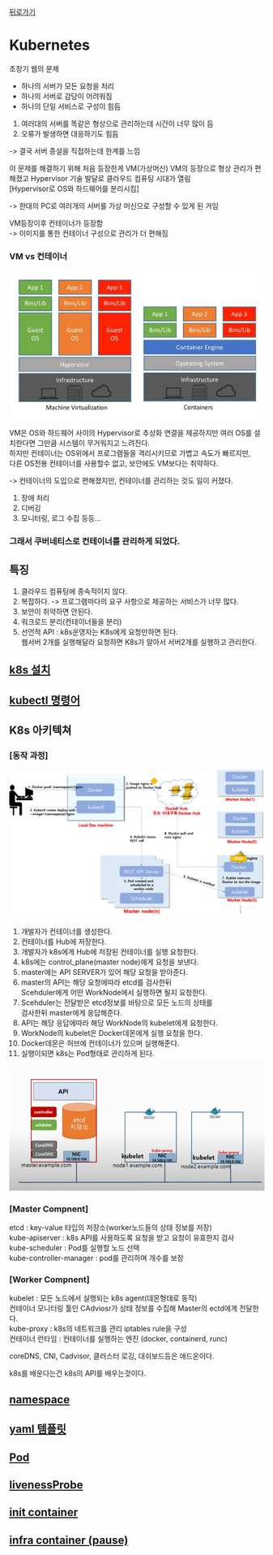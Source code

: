 [뒤로가기](../../README.md)<br>

# Kubernetes

초창기 웹의 문제

- 하나의 서버가 모든 요청을 처리
- 하나의 서버로 감당이 어려워짐
- 하나의 단일 서비스로 구성이 힘듬

1. 여러대의 서버를 똑같은 형상으로 관리하는데 시간이 너무 많이 듬<br>
2. 오류가 발생하면 대응하기도 힘듬<br>

-> 결국 서버 증설을 직접하는데 한계를 느낌

이 문제를 해결하기 위해 처음 등장한게 VM(가상머신)
VM의 등장으로 형상 관리가 편해졌고 Hypervisor 기술 발달로 클라우드 컴퓨팅 시대가 열림<br>
[Hypervisor로 OS와 하드웨어를 분리시킴]<br>

-> 한대의 PC로 여러개의 서버를 가상 머신으로 구성할 수 있게 된 거임<br>

VM등장이후 컨테이너가 등장함<br>
-> 이미지를 통한 컨테이너 구성으로 관리가 더 편해짐<br>

### VM vs 컨테이너

![img](../Img/VMvs%EC%BB%A8%ED%85%8C%EC%9D%B4%EB%84%88.png)

VM은 OS와 하드웨어 사이의 Hypervisor로 추상화 연결을 제공하지만 여러 OS를 설치한다면 그만큼 시스템이 무거워지고 느려진다.<br>
하지만 컨테이너는 OS위에서 프로그램들을 격리시키므로 가볍고 속도가 빠르지만, <br>다른 OS전용 컨테이너를 사용할수 없고, 보안에도 VM보다는 취약하다.<br>

-> 컨테이너의 도입으로 편해졌지만, 컨테이너를 관리하는 것도 일이 커졌다.<br>

1. 장애 처리
2. 디버깅
3. 모니터링, 로그 수집 등등...

### 그래서 쿠버네티스로 컨테이너를 관리하게 되었다.<br>

## 특징

1. 클라우드 컴퓨팅에 종속적이지 않다.
2. 복잡하다. -> 프로그램마다의 요구 사항으로 제공하는 서비스가 너무 많다.
3. 보안이 취약하면 안된다.
4. 워크로드 분리(컨테이너들을 분리)
5. 선언적 API : k8s운영자는 K8s에게 요청만하면 된다.<br>
   웹서버 2개를 실행해달라 요청하면 K8s가 알아서 서버2개를 실행하고 관리한다.

## [k8s 설치](../Document/k8s%20%EC%84%A4%EC%B9%98.md)

## [kubectl 명령어](../Document/kubectl%EB%AA%85%EB%A0%B9%EC%96%B4.md)

## K8s 아키텍쳐

### [동작 과정]

![img](../Img/k8s_66.png)<br>

1. 개발자가 컨테이너를 생성한다.
2. 컨테이너를 Hub에 저장한다.
3. 개발자가 k8s에게 Hub에 저장된 컨테이너를 실행 요청한다.
4. k8s에는 control_plane(master node)에게 요청을 보낸다.
5. master에는 API SERVER가 있어 해당 요청을 받아준다.
6. master의 API는 해당 요청에따라 etcd를 검사한뒤<br> Scehduler에게 어떤 WorkNode에서 실행하면 될지 요청한다.
7. Scehduler는 전달받은 etcd정보를 바탕으로 모든 노드의 상태를<br>검사한뒤 master에게 응답해준다.
8. API는 해당 응답에따라 해당 WorkNode의 kubelet에게 요청한다.
9. WorkNode의 kubelet은 Docker데몬에게 실행 요청을 한다.
10. Docker데몬은 허브에 컨테이너가 있으며 실행해준다.
11. 실행이되면 k8s는 Pod형태로 관리하게 된다.

![img](../Img/k8s_67.png)<br>

### [Master Compnent]

etcd : key-value 타입의 저장소(worker노드들의 상태 정보를 저장)<br>
kube-apiserver : k8s API를 사용하도록 요청을 받고 요청이 유효한지 검사<br>
kube-scheduler : Pod를 실행할 노드 선택<br>
kube-controller-manager : pod를 관리하며 개수를 보장<br>

### [Worker Compnent]

kubelet : 모든 노드에서 실행되는 k8s agent(데몬형태로 동작)<br>
컨테이너 모니터링 툴인 CAdviosr가 상태 정보를 수집해 Master의 ectd에게 전달한다.<br>
kube-proxy : k8s의 네트워크를 관리
iptables rule을 구성<br>
컨테이너 런타임 : 컨테이너를 실행하는 엔진
(docker, containerd, runc)<br>

coreDNS, CNI, Cadvisor, 클러스터 로깅,
대쉬보드등은 애드온이다.<br>

k8s를 배운다는건 k8s의 API를 배우는것이다.<br>

## [namespace](../Document/k8s_namespace.md)

## [yaml 템플릿](../Document/k8s_yaml.md)

## [Pod](../Document/k8s_Pod.md)

## [livenessProbe](../Document/k8s_livenessProbe.md)

## [init container](../Document/k8s_init%20container.md)

## [infra container (pause)](../Document/k8s_infra%20container.md)
